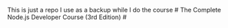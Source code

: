 This is just a repo I use as a backup while I do the course # The Complete Node.js Developer Course (3rd Edition) #
